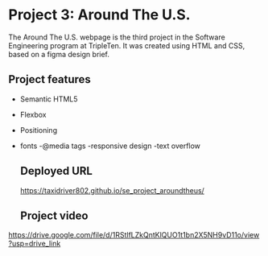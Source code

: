 # Project 3: Around The U.S.

The Around The U.S. webpage is the third project in the Software Engineering
program at TripleTen. It was created using HTML and CSS, based on a figma design brief.

## Project features

- Semantic HTML5
- Flexbox
- Positioning
- fonts
  -@media tags
  -responsive design
  -text overflow

  ## Deployed URL

  https://taxidriver802.github.io/se_project_aroundtheus/

  ## Project video

https://drive.google.com/file/d/1RStlfLZkQntKlQUO1t1bn2X5NH9vD11o/view?usp=drive_link
